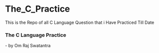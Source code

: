 # The_C_Practice
This is the Repo of all C Language Question that i Have Practiced Till Date
<br>
<h3> The C Language Practice </h3> - by Om Raj Swatantra
